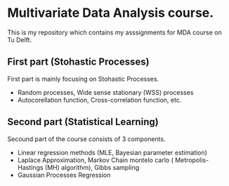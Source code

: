 # Multivariate Data Analysis course.
This is my repository which contains my asssignments for MDA course on Tu Delft.

## First part (Stohastic Processes)

First part is mainly focusing on Stohastic Processes. 
* Random processes, Wide sense stationary (WSS) processes
* Autocorellation function, Cross-correlation function, etc.

## Second part (Statistical Learning)

Secound part of the course consists of 3 components. 

* Linear regression methods (MLE, Bayesian parameter estimation)
* Laplace Approximation, Markov Chain montelo carlo ( Metropolis-Hastings (MH) algorithm), Gibbs sampling
* Gaussian Processes Regression

